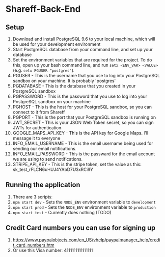 # Shareff-Back-End
## Setup
1. Download and install PostgreSQL 9.6 to your local machine, which will be used for your development environment
2. Start PostgreSQL database from your command line, and set up your database
3. Set the environment variables that are required for the project. To do this, open up your bash command line, and run `setx <ENV_VAR> <VALUE>` (e.g. `setx PGUSER "postgres"`).
  1. PGUSER - This is the username that you use to log into your PostgreSQL sandbox on your machine. It is probably 'postgres'
  2. PGDATABASE - This is the database that you created in your PostgreSQL sandbox
  3. PGPASSWORD - This is the password that you use to log into your PostgreSQL sandbox on your machine
  4. PGHOST - This is the host for your PostgreSQL sandbox, so you can connect to it from Shareff
  5. PGPORT - This is the port that your PostgreSQL sandbox is running on
  6. JWT_SECRET - This is your JSON Web Token secret, so you can sign JWTs for authentication
  7. GOOGLE_MAPS_API_KEY - This is the API key for Google Maps. I'll message it to everyone
  8. INFO_EMAIL_USERNAME - This is the email username being used for sending our email notifications.
  9. INFO_EMAIL_PASSWORD - This is the passward for the email account we are using to send notifications.
  10. STRIPE_API_KEY - This is the stripe token, set the value as this: sk_test_rFLCN6uHUJ4YAbD7U3xRCi9Y

## Running the application
1. There are 3 scripts:
  1. `npm start dev` - Sets the `NODE_ENV` environment variable to `development`
  2. `npm start prod` - Sets the `NODE_ENV` environment variable to `production`
  3. `npm start test` - Currently does nothing (TODO)
  
 ## Credit Card numbers you can use for signing up
 1. https://www.paypalobjects.com/en_US/vhelp/paypalmanager_help/credit_card_numbers.htm
 2. Or use this Visa number: 4111111111111111
